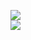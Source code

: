 [![](https://img.shields.io/badge/Made%20With-Github%20Spray-lightgrey.svg?style=for-the-badge&logo=github)](https://github.com/Annihil/github-spray#3795)  
[![](https://i.imgur.com/2DrTn0Z.gif)](https://github.com/Annihil/github-spray)